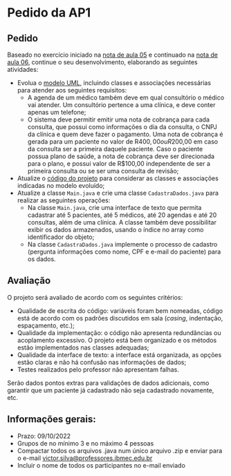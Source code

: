# Pedido da AP1

## Pedido

Baseado no exercício iniciado na [nota de aula 05](./notas_aula/005-intro_uml.md) e continuado na [nota de aula 06](./notas_aula/006-conceitos_relacionais.md), continue o seu desenvolvimento, elaborando as seguintes atividades:

- Evolua o [modelo UML](https://drive.google.com/file/d/10tCu5qsdaT_GQvRYBJNIMl9FtzwQoTqa/view?usp=sharing), incluindo classes e associações necessárias para atender aos seguintes requisitos:
    - A agenda de um médico também deve em qual consultório o médico vai atender. Um consultório pertence a uma clínica, e deve conter apenas um telefone;
    - O sistema deve permitir emitir uma nota de cobrança para cada consulta, que possui como informações o dia da consulta, o CNPJ da clínica e quem deve fazer o pagamento. Uma nota de cobrança é gerada para um paciente no valor de R$400,00 ou R$200,00 em caso da consulta ser a primeira daquele paciente. Caso o paciente possua plano de saúde, a nota de cobrança deve ser direcionada para o plano, e possui valor de R$100,00 independente de ser a primeira consulta ou se ser uma consulta de revisão;
- Atualize o [código do projeto](https://replit.com/@victor0machado/nota06-exercicio#Main.java) para considerar as classes e associações indicadas no modelo evoluído;
- Atualize a classe `Main.java` e crie uma classe `CadastraDados.java` para realizar as seguintes operações:
    - Na classe `Main.java`, crie uma interface de texto que permita cadastrar até 5 pacientes, até 5 médicos, até 20 agendas e até 20 consultas, além de uma clínica. A classe também deve possibilitar exibir os dados armazenados, usando o índice no array como identificador do objeto;
    - Na classe `CadastraDados.java` implemente o processo de cadastro (pergunta informações como nome, CPF e e-mail do paciente) para os dados.

## Avaliação

O projeto será avaliado de acordo com os seguintes critérios:

* Qualidade de escrita do código: variáveis foram bem nomeadas, código está de acordo com os padrões discutidos em sala (_casing_, indentação, espaçamento, etc.);
* Qualidade da implementação: o código não apresenta redundâncias ou acoplamento excessivo. O projeto está bem organizado e os métodos estão implementados nas classes adequadas;
* Qualidade da interface de texto: a interface está organizada, as opções estão claras e não há confusão nas informações de dados;
* Testes realizados pelo professor não apresentam falhas.

Serão dados pontos extras para validações de dados adicionais, como garantir que um paciente já cadastrado não seja cadastrado novamente, etc.

## Informações gerais:

* Prazo: 09/10/2022
* Grupos de no mínimo 3 e no máximo 4 pessoas
* Compactar todos os arquivos .java num único arquivo .zip e enviar para o e-mail victor.silva@professores.ibmec.edu.br
* Incluir o nome de todos os participantes no e-mail enviado
